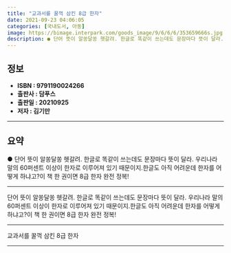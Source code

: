 ```yaml
---
title: "교과서를 꿀꺽 삼킨 8급 한자"
date: 2021-09-23 04:06:05
categories: [국내도서, 아동]
image: https://bimage.interpark.com/goods_image/9/6/6/6/353659666s.jpg
description: ● 단어 뜻이 알쏭달쏭 헷갈려. 한글로 똑같이 쓰는데도 문장마다 뜻이 달라. 우리나라 말의 60퍼센트 이상이 한자로 이루어져 있기 때문이지.한글도 아직 어려운데 한자를 어떻게 하냐고?이 책 한 권이면 8급 한자 완전 정복!
---
```


## **정보**

- **ISBN : 9791190024266**
- **출판사 : 담푸스**
- **출판일 : 20210925**
- **저자 : 김기만**

------



## **요약**

●  단어 뜻이 알쏭달쏭 헷갈려. 한글로 똑같이 쓰는데도 문장마다 뜻이 달라. 우리나라 말의 60퍼센트 이상이 한자로 이루어져 있기 때문이지.한글도 아직 어려운데 한자를 어떻게 하냐고?이 책 한 권이면 8급 한자 완전 정복!

------

단어 뜻이 알쏭달쏭 헷갈려. 한글로 똑같이 쓰는데도 문장마다 뜻이 달라. 우리나라 말의 60퍼센트 이상이 한자로 이루어져 있기 때문이지.한글도 아직 어려운데 한자를 어떻게 하냐고?이 책 한 권이면 8급 한자 완전 정복!

------


교과서를 꿀꺽 삼킨 8급 한자 

------


